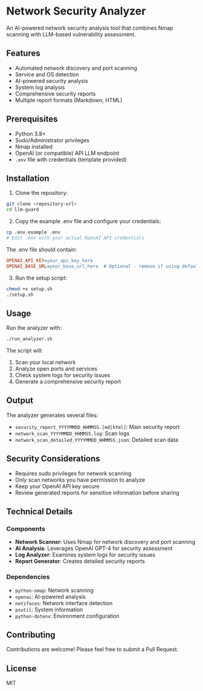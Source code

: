 # Network Security Analyzer

An AI-powered network security analysis tool that combines Nmap scanning with LLM-based vulnerability assessment.

## Features

- Automated network discovery and port scanning
- Service and OS detection
- AI-powered security analysis
- System log analysis
- Comprehensive security reports
- Multiple report formats (Markdown, HTML)

## Prerequisites

- Python 3.8+
- Sudo/Administrator privileges
- Nmap installed
- OpenAI (or compatible) API LLM endpoint
- `.env` file with credentials (template provided)

## Installation

1. Clone the repository:
```bash
git clone <repository-url>
cd llm-guard
```

2. Copy the example .env file and configure your credentials:
```bash
cp .env.example .env
# Edit .env with your actual OpenAI API credentials
```

The .env file should contain:
```ini
OPENAI_API_KEY=your_api_key_here
OPENAI_BASE_URL=your_base_url_here  # Optional - remove if using default OpenAI endpoint
```

3. Run the setup script:
```bash
chmod +x setup.sh
./setup.sh
```

## Usage

Run the analyzer with:
```bash
./run_analyzer.sh
```

The script will:
1. Scan your local network
2. Analyze open ports and services
3. Check system logs for security issues
4. Generate a comprehensive security report

## Output

The analyzer generates several files:
- `security_report_YYYYMMDD_HHMMSS.[md|html]`: Main security report
- `network_scan_YYYYMMDD_HHMMSS.log`: Scan logs
- `network_scan_detailed_YYYYMMDD_HHMMSS.json`: Detailed scan data

## Security Considerations

- Requires sudo privileges for network scanning
- Only scan networks you have permission to analyze
- Keep your OpenAI API key secure
- Review generated reports for sensitive information before sharing

## Technical Details

### Components

- **Network Scanner**: Uses Nmap for network discovery and port scanning
- **AI Analysis**: Leverages OpenAI GPT-4 for security assessment
- **Log Analyzer**: Examines system logs for security issues
- **Report Generator**: Creates detailed security reports

### Dependencies

- `python-nmap`: Network scanning
- `openai`: AI-powered analysis
- `netifaces`: Network interface detection
- `psutil`: System information
- `python-dotenv`: Environment configuration

## Contributing

Contributions are welcome! Please feel free to submit a Pull Request.

## License

MIT
